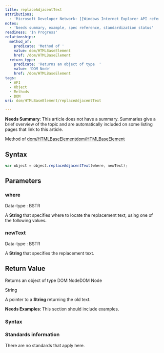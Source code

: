 ```yaml
---
title: replaceAdjacentText
attributions:
  - 'Microsoft Developer Network: [[Windows Internet Explorer API reference](http://msdn.microsoft.com/en-us/library/ie/hh828809%28v=vs.85%29.aspx) Article]'
notes:
  - 'Needs summary, example, spec reference, standardization status'
readiness: 'In Progress'
relationships:
  method_of:
    predicate: 'Method of '
    value: dom/HTMLBaseElement
    href: /dom/HTMLBaseElement
  return_type:
    predicate: 'Returns an object of type  '
    value: 'DOM Node'
    href: /dom/HTMLBaseElement
tags:
  - API
  - Object
  - Methods
  - DOM
uri: dom/HTMLBaseElement/replaceAdjacentText

---
```

**Needs Summary**: This article does not have a summary. Summaries give a brief overview of the topic and are automatically included on some listing pages that link to this article.

Method of [dom/HTMLBaseElement](/dom/HTMLBaseElement)[dom/HTMLBaseElement](/dom/HTMLBaseElement)

## <span>Syntax</span>

``` js
var object = object.replaceAdjacentText(where, newText);
```

## <span>Parameters</span>

### <span>where</span>

 Data-type
:   BSTR

 A **String** that specifies where to locate the replacement text, using one of the following values.

### <span>newText</span>

 Data-type
:   BSTR

 A **String** that specifies the replacement text.

## <span>Return Value</span>

Returns an object of type DOM NodeDOM Node

String

A pointer to a **String** returning the old text.

**Needs Examples**: This section should include examples.

### <span>Syntax</span>

### <span>Standards information</span>

There are no standards that apply here.